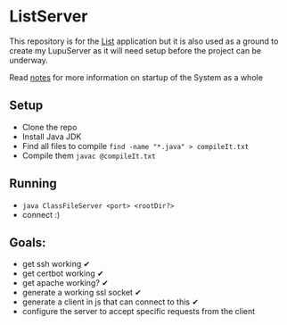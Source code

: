 # ListServer
This repository is for the [List](https://github.com/HoldenErnest/List) application but it is also used as a ground to create my LupuServer as it will need setup before the project can be underway.

Read [notes](notes.md) for more information on startup of the System as a whole

## Setup
- Clone the repo
- Install Java JDK
- Find all files to compile `find -name "*.java" > compileIt.txt`
- Compile them `javac @compileIt.txt`

## Running
- `java ClassFileServer <port> <rootDir?>`
- connect :)

## Goals:
- get ssh working ✔
- get certbot working ✔
- get apache working? ✔
- generate a working ssl socket ✔
- generate a client in js that can connect to this ✔
- configure the server to accept specific requests from the client
